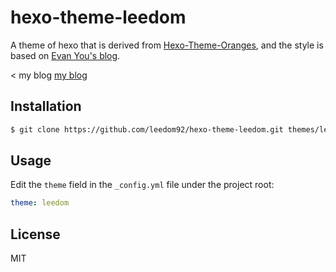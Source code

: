 # hexo-theme-leedom
A theme of hexo that is derived from [Hexo-Theme-Oranges](https://github.com/zchengsite/hexo-theme-oranges), and the style is based on [Evan You's blog](https://blog.evanyou.me).
 
 < my blog
[my blog](https://blog.leedom.me/)

## Installation

```bash
$ git clone https://github.com/leedom92/hexo-theme-leedom.git themes/leedom
```

## Usage

Edit the `theme` field in the `_config.yml` file under the project root:

```yml
theme: leedom
```
## License

MIT
